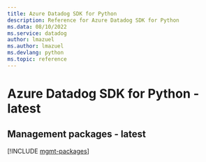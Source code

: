 ```yaml
---
title: Azure Datadog SDK for Python
description: Reference for Azure Datadog SDK for Python
ms.data: 08/10/2022
ms.service: datadog
author: lmazuel
ms.author: lmazuel
ms.devlang: python
ms.topic: reference
---
```

# Azure Datadog SDK for Python - latest

## Management packages - latest
[!INCLUDE [mgmt-packages](datadog-mgmt-index.md)]